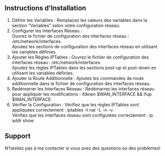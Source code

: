 ## Instructions d’Installation

 1. Définir les Variables : Remplacez les valeurs des variables dans la section “Variables” selon votre configuration réseau.
 2. Configurer les Interfaces Réseau :  
           Ouvrez le fichier de configuration des interfaces réseau : /etc/network/interfaces.   
           Ajoutez les sections de configuration des interfaces réseau en utilisant les variables définies.
 3. Ajouter les Règles IPTables :
           Ouvrez le fichier de configuration des interfaces réseau : /etc/network/interfaces.  
           Ajoutez les règles IPTables dans les sections post-up et post-down en utilisant les variables définies.
4. Ajouter la Route Additionnelle :
           Ajoutez les commandes de route additionnelle dans le fichier de configuration des interfaces réseau.
5. Redémarrer les Interfaces Réseau :
           Redémarrez les interfaces réseau pour appliquer les modifications : ifdown $WAN_INTERFACE && ifup $WAN_INTERFACE.
6. Vérifier la Configuration :
Vérifiez que les règles IPTables sont appliquées correctement : iptables -t nat -L -n -v.  
Vérifiez que les interfaces réseau sont configurées correctement : ip addr show.

## Support
N’hésitez pas à me contacter si vous avez des questions ou des problèmes!
